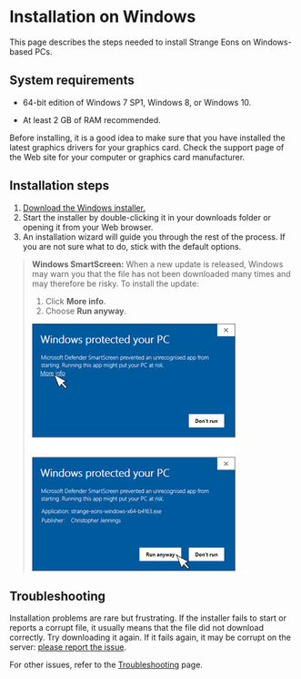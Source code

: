 # Installation on Windows

This page describes the steps needed to install Strange Eons on Windows-based PCs.

## System requirements

* 64-bit edition of Windows 7 SP1, Windows 8, or Windows 10.

* At least 2 GB of RAM recommended.

Before installing, it is a good idea to make sure that you have installed the latest graphics drivers for your graphics card. Check the support page of the Web site for your computer or graphics card manufacturer.

## Installation steps

1. [Download the Windows installer.](http://cgjennings.ca/eons/download.html)
2.  Start the installer by double-clicking it in your downloads folder or opening it from your Web browser.
3. An installation wizard will guide you through the rest of the process. If you are not sure what to do, stick with the default options.

>  **Windows SmartScreen:** When a new update is released, Windows may warn you that the file has not been downloaded many times and may therefore be risky. To install the update:
>
> 1. Click **More info**.
> 2. Choose **Run anyway**.
>
> ![installing with smart screen](images/smartscreen.png)

## Troubleshooting

Installation problems are rare but frustrating. If the installer fails to start or reports a corrupt file, it usually means that the file did not download correctly. Try downloading it again. If it fails again, it may be corrupt on the server: [please report the issue](<https://cgjennings.ca/contact.html> ).

For other issues, refer to the [Troubleshooting](um-install-troubleshooting.md) page.